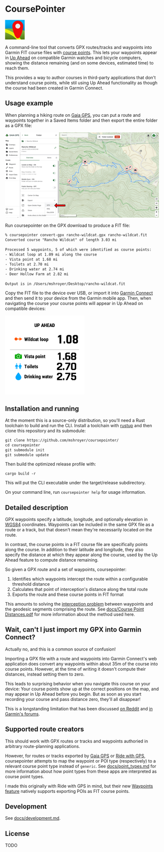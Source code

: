 # CoursePointer

![CoursePointer icon](docs/img/icon-64.png)

A command-line tool that converts GPX routes/tracks and waypoints into Garmin
FIT course files with [course
points](https://support.garmin.com/en-US/?faq=aisqGZTLwH5LvbExSdO6L6). This
lets your waypoints appear in [Up
Ahead](https://support.garmin.com/en-US/?faq=lQMibRoY2I5Y4pP8EXgxv7) on
compatible Garmin watches and bicycle computers, showing the distance
remaining (and on some devices, estimated time) to reach them.

This provides a way to author courses in third-party applications that don't
understand course points, while stil using Up Ahead functionality as though
the course had been created in Garmin Connect.

## Usage example

When planning a hiking route on [Gaia GPS](https://gaiagps.com/), you can put
a route and waypoints together in a Saved Items folder and then export the
entire folder as a GPX file:

![Example hike](docs/img/gaia-rancho-wildcat.png)

Run coursepointer on the GPX download to produce a FIT file:

```
% coursepointer convert-gpx rancho-wildcat.gpx rancho-wildcat.fit
Converted course "Rancho Wildcat" of length 3.03 mi

Processed 5 waypoints, 5 of which were identified as course points:
- Wildcat loop at 1.09 mi along the course
- Vista point at 1.68 mi
- Toilets at 2.70 mi
- Drinking water at 2.74 mi
- Deer Hollow Farm at 2.82 mi

Output is in /Users/mshroyer/Desktop/rancho-wildcat.fit
```

Copy the FIT file to the device over USB, or import it into [Garmin
Connect](https://connect.garmin.com/modern/) and then send it to your device
from the Garmin mobile app.  Then, when navigating the course your course
points will appear in Up Ahead on compatible devices:

![Garmin Fenix Up Ahead screenshot](docs/img/gaia-rancho-wildcat-screenshot.png)

## Installation and running

At the moment this is a source-only distribution, so you'll need a Rust
toolchain to build and run the CLI.  Install a toolchain with
[rustup](https://rustup.rs) and then clone this repository and its submodule:

```
git clone https://github.com/mshroyer/coursepointer/
cd coursepointer
git submodule init
git submodule update
```

Then build the optimized release profile with:

```
cargo build -r
```

This will put the CLI executable under the target/release subdirectory.

On your command line, run `coursepointer help` for usage information.

## Detailed description

GPX waypoints specify a latitude, longitude, and optionally elevation in
[WGS84](https://en.wikipedia.org/wiki/World_Geodetic_System) coordinates.
Waypoints can be included in the same GPX file as a route or a track, but that
doesn't mean they're necessarily located *on* the route.

In contrast, the course points in a FIT course file are specifically points
along the course.  In addition to their latitude and longitude, they also
specify the distance at which they appear along the course, used by the Up
Ahead feature to compute distance remaining.

So given a GPX route and a set of waypoints, coursepointer:

1. Identifies which waypoints intercept the route within a configurable
   threshold distance
2. Calculates that point of interception's distance along the total route
3. Exports the route and these course points in FIT format

This amounts to solving the [interception
problem](https://sourceforge.net/p/geographiclib/discussion/1026621/thread/21aaff9f/#8a93)
between waypoints and the geodesic segments comprising the route.  See
[docs/Course Point Distances.pdf](docs/Course%20Point%20Distances.pdf) for
more information about the method used here.

## Wait, can't I just import my GPX into Garmin Connect?

Actually no, and this is a common source of confusion!

Importing a GPX file with a route and waypoints into Garmin Connect's web
application does convert any waypoints within about 35m of the course into
course points.  However, at the time of writing it doesn't compute their
distances, instead setting them to zero.

This leads to surprising behavior when you navigate this course on your
device: Your course points show up at the correct positions on the map, and
may appear in Up Ahead before you begin.  But as soon as you start recording
your course and pass distance zero, they'll all disappear!

This is a longstanding limitation that has been discussed [on
Reddit](https://www.reddit.com/r/Garmin/comments/1ds478x/how_does_up_ahead_actually_work/)
and [in Garmin's
forums](https://forums.garmin.com/outdoor-recreation/outdoor-recreation/f/fenix-7-series/369450/is-garmin-going-to-ever-fix-a-glaring-bug-with-garmin-connect-gpx-course-import-which-results-in-up-ahead-simply-not-working/1765480#1765480).

## Supported route creators

This should work with GPX routes or tracks and waypoints authoried in
arbitrary route-planning applications.

However, for routes or tracks exported by [Gaia GPS](https://gaiagps.com/) or
[Ride with GPS](https://ridewithgps.com/), coursepointer attempts to map the
waypoint or POI type (respectively) to a relevant course point type instead of
`generic`.  See [docs/point_types.md](docs/point_types.md) for more
information about how point types from these apps are interpreted as course
point types.

I made this originally with Ride with GPS in mind, but their new [Waypoints
feature](https://support.ridewithgps.com/hc/en-us/articles/36795897776411-Waypoints)
natively supports exporting POIs as FIT course points.

## Development

See [docs/development.md](docs/development.md).

## License

TODO
